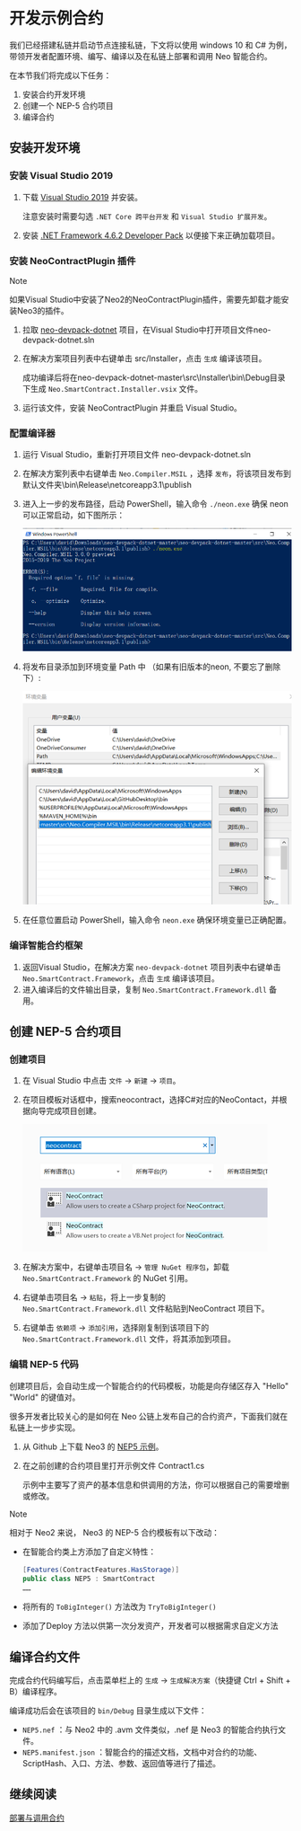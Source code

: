 # 开发示例合约

我们已经搭建私链并启动节点连接私链，下文将以使用 windows 10 和 C# 为例，带领开发者配置环境、编写、编译以及在私链上部署和调用 Neo 智能合约。

在本节我们将完成以下任务：

1. 安装合约开发环境
2. 创建一个 NEP-5 合约项目
3. 编译合约

## 安装开发环境

### 安装 Visual Studio 2019

1. 下载 [Visual Studio 2019](https://www.visualstudio.com/products/visual-studio-community-vs) 并安装。

   注意安装时需要勾选 `.NET Core 跨平台开发` 和 `Visual Studio 扩展开发`。

2. 安装 [.NET Framework 4.6.2 Developer Pack](https://dotnet.microsoft.com/download/dotnet-framework/thank-you/net462-developer-pack-offline-installer) 以便接下来正确加载项目。

### 安装 NeoContractPlugin 插件

> [!Note]
>
> 如果Visual Studio中安装了Neo2的NeoContractPlugin插件，需要先卸载才能安装Neo3的插件。

1. 拉取 [neo-devpack-dotnet](https://github.com/neo-project/neo-devpack-dotnet) 项目，在Visual Studio中打开项目文件neo-devpack-dotnet.sln

2. 在解决方案项目列表中右键单击 src/Installer，点击 `生成` 编译该项目。

   成功编译后将在neo-devpack-dotnet-master\src\Installer\bin\Debug目录下生成 `Neo.SmartContract.Installer.vsix` 文件。

3. 运行该文件，安装 NeoContractPlugin 并重启 Visual Studio。

### 配置编译器

1. 运行 Visual Studio，重新打开项目文件 neo-devpack-dotnet.sln

2. 在解决方案列表中右键单击 `Neo.Compiler.MSIL` ，选择 `发布`，将该项目发布到默认文件夹\bin\Release\netcoreapp3.1\publish

3. 进入上一步的发布路径，启动 PowerShell，输入命令 `./neon.exe` 确保 neon 可以正常启动，如下图所示：

   ![neon](../assets/neon.png)

4. 将发布目录添加到环境变量 Path 中 （如果有旧版本的neon, 不要忘了删除下）:

   ![env](../assets/env.png)

5. 在任意位置启动 PowerShell，输入命令 `neon.exe` 确保环境变量已正确配置。

### 编译智能合约框架

1. 返回Visual Studio，在解决方案 `neo-devpack-dotnet` 项目列表中右键单击 `Neo.SmartContract.Framework`，点击 `生成` 编译该项目。
2. 进入编译后的文件输出目录，复制 `Neo.SmartContract.Framework.dll` 备用。

## 创建 NEP-5 合约项目

### 创建项目

1. 在 Visual Studio 中点击 `文件` -> `新建` -> `项目`。

2. 在项目模板对话框中，搜索neocontract，选择C#对应的NeoContact，并根据向导完成项目创建。

   ![neocontract](../assets/neocontract.png)

3. 在解决方案中，右键单击项目名 -> `管理 NuGet 程序包`，卸载 `Neo.SmartContract.Framework` 的 NuGet 引用。

4. 右键单击项目名 -> `粘贴`，将上一步复制的 `Neo.SmartContract.Framework.dll` 文件粘贴到NeoContract 项目下。

5. 右键单击 `依赖项` -> `添加引用`，选择刚复制到该项目下的 `Neo.SmartContract.Framework.dll` 文件，将其添加到项目。

### 编辑 NEP-5 代码

创建项目后，会自动生成一个智能合约的代码模板，功能是向存储区存入 "Hello" "World" 的键值对。

很多开发者比较关心的是如何在 Neo 公链上发布自己的合约资产，下面我们就在私链上一步步实现。

1. 从 Github 上下载 Neo3 的 [NEP5 示例](https://github.com/neo-ngd/Neo3-Smart-Contract-Examples/blob/master/NEP5/Contract1.cs)。

2. 在之前创建的合约项目里打开示例文件 Contract1.cs

   示例中主要写了资产的基本信息和供调用的方法，你可以根据自己的需要增删或修改。

> [!Note]
>
> 相对于 Neo2 来说， Neo3 的 NEP-5 合约模板有以下改动：
>
> - 在智能合约类上方添加了自定义特性：
>
>   ```c#
>   [Features(ContractFeatures.HasStorage)]
>   public class NEP5 : SmartContract
>   ……
>   ```
>
> - 将所有的 `ToBigInteger()` 方法改为 `TryToBigInteger()`
>
> - 添加了Deploy 方法以供第一次分发资产，开发者可以根据需求自定义方法
>

## 编译合约文件

完成合约代码编写后，点击菜单栏上的 `生成` -> `生成解决方案`（快捷键 Ctrl + Shift + B）编译程序。

编译成功后会在该项目的 `bin/Debug` 目录生成以下文件：

- `NEP5.nef` ：与 Neo2 中的 .avm 文件类似，.nef 是 Neo3 的智能合约执行文件。
- `NEP5.manifest.json` ：智能合约的描述文档，文档中对合约的功能、ScriptHash、入口、方法、参数、返回值等进行了描述。

## 继续阅读

[部署与调用合约](deploy.md)
